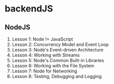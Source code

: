 # backendJS

## NodeJS
1. Lesson 1: Node != JavaScript
1. Lesson 2: Concurrency Model and Event Loop
1. Lesson 3: Node's Event-driven Architecture
1. Lesson 4: Working with Streams
1. Lesson 5: Node's Common Built-in Libraries
1. Lesson 6: Working with the File System
1. Lesson 7: Node for Networking
1. Lesson 8: Testing, Debugging and Logging
